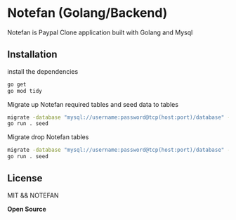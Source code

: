 # Notefan (Golang/Backend)

Notefan is Paypal Clone application built with Golang and Mysql

## Installation

install the dependencies

```sh
go get
go mod tidy
```

Migrate up Notefan required tables and seed data to tables

```sh
migrate -database "mysql://username:password@tcp(host:port)/database" -path database/migrations up
go run . seed
```

Migrate drop Notefan tables

```sh
migrate -database "mysql://username:password@tcp(host:port)/database" -path database/migrations drop
go run . seed
```

## License

MIT && NOTEFAN

**Open Source**
